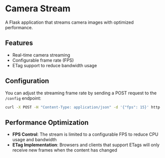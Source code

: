 # Camera Stream

A Flask application that streams camera images with optimized performance.

## Features

- Real-time camera streaming
- Configurable frame rate (FPS)
- ETag support to reduce bandwidth usage

## Configuration

You can adjust the streaming frame rate by sending a POST request to the `/config` endpoint:

```bash
curl -X POST -H "Content-Type: application/json" -d '{"fps": 15}' http://localhost:5000/config
```

## Performance Optimization

- **FPS Control**: The stream is limited to a configurable FPS to reduce CPU usage and bandwidth
- **ETag Implementation**: Browsers and clients that support ETags will only receive new frames when the content has changed
